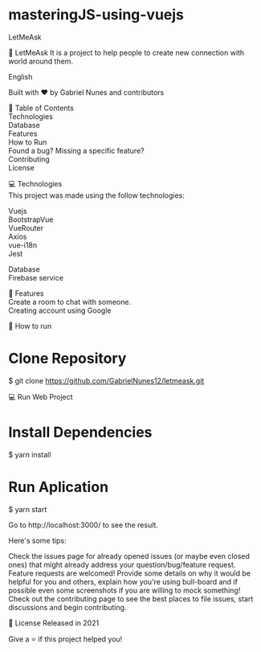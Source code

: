 # masteringJS-using-vuejs

LetMeAsk

🚀 LetMeAsk It is a project to help people to create new connection with world around them.

English 

Built with ❤︎ by Gabriel Nunes and contributors

📌 Table of Contents <br />
Technologies <br/>
Database <br/>
Features <br/>
How to Run <br/>
Found a bug? Missing a specific feature? <br/>
Contributing <br/>
License <br/>


💻 Technologies <br/>
This project was made using the follow technologies:

Vuejs <br/>
BootstrapVue <br/>
VueRouter <br/>
Axios<br/>
vue-i18n<br/>
Jest <br/>

Database <br/>
Firebase service <br/>

🚀 Features <br/>
Create a room to chat with someone. <br/>
Creating account using Google <br/>

👷 How to run <br/>
# Clone Repository <br/>
$ git clone https://github.com/GabrielNunes12/letmeask.git

💻 Run Web Project <br/>
# Install Dependencies <br/>
$ yarn install <br/>

# Run Aplication <br/>
$ yarn start <br/>

Go to http://localhost:3000/ to see the result.


Here's some tips:

Check the issues page for already opened issues (or maybe even closed ones) that might already address your question/bug/feature request.
Feature requests are welcomed! Provide some details on why it would be helpful for you and others, explain how you're using bull-board and if possible even some screenshots if you are willing to mock something!
Check out the contributing page to see the best places to file issues, start discussions and begin contributing.

📕 License
Released in 2021

Give a ⭐️ if this project helped you!
